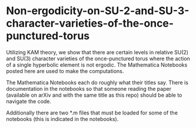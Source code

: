 # Non-ergodicity-on-SU-2-and-SU-3-character-varieties-of-the-once-punctured-torus
Utilizing KAM theory, we show that there are certain levels in relative SU(2) and SU(3) character varieties of the once-punctured torus where the action of a single hyperbolic element is not ergodic.  The Mathematica Notebooks posted here are used to make the computations.

The Mathematica Notebooks each do roughly what their titles say.  There is documentation in the notebooks so that someone reading the paper (available on arXiv and with the same title as this repo) should be able to navigate the code.  

Additionally there are two *.m files that must be loaded for some of the notebooks (this is indicated in the notebooks).

